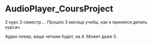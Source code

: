 # AudioPlayer_CoursProject

2 курс 2 семестр.... Прошло 3 месяца учебы, как я принялся делать курсач.

Аудио плеер, ваще четким будет, на 4. Может даже 5.
